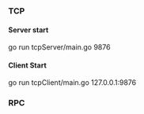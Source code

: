### TCP

#### Server start
go run tcpServer/main.go 9876

#### Client Start
go run tcpClient/main.go 127.0.0.1:9876

### RPC

